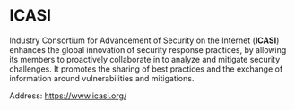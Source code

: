 # ICASI

Industry Consortium for Advancement of Security on the Internet (**ICASI**) enhances the global innovation of security response practices, by allowing its members to proactively collaborate in to analyze and mitigate security challenges.
It promotes the sharing of best practices and the exchange of information around vulnerabilities and mitigations.

Address: https://www.icasi.org/

